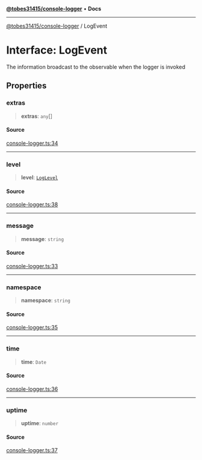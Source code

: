[**@tobes31415/console-logger**](../README.md) • **Docs**

***

[@tobes31415/console-logger](../globals.md) / LogEvent

# Interface: LogEvent

The information broadcast to the observable when the logger is invoked

## Properties

### extras

> **extras**: `any`[]

#### Source

[console-logger.ts:34](https://github.com/tobes31415/console-logger/blob/1e4b4d3093e19c228b2652efee7620e71b7bea77/src/console-logger.ts#L34)

***

### level

> **level**: [`LogLevel`](../enumerations/LogLevel.md)

#### Source

[console-logger.ts:38](https://github.com/tobes31415/console-logger/blob/1e4b4d3093e19c228b2652efee7620e71b7bea77/src/console-logger.ts#L38)

***

### message

> **message**: `string`

#### Source

[console-logger.ts:33](https://github.com/tobes31415/console-logger/blob/1e4b4d3093e19c228b2652efee7620e71b7bea77/src/console-logger.ts#L33)

***

### namespace

> **namespace**: `string`

#### Source

[console-logger.ts:35](https://github.com/tobes31415/console-logger/blob/1e4b4d3093e19c228b2652efee7620e71b7bea77/src/console-logger.ts#L35)

***

### time

> **time**: `Date`

#### Source

[console-logger.ts:36](https://github.com/tobes31415/console-logger/blob/1e4b4d3093e19c228b2652efee7620e71b7bea77/src/console-logger.ts#L36)

***

### uptime

> **uptime**: `number`

#### Source

[console-logger.ts:37](https://github.com/tobes31415/console-logger/blob/1e4b4d3093e19c228b2652efee7620e71b7bea77/src/console-logger.ts#L37)
